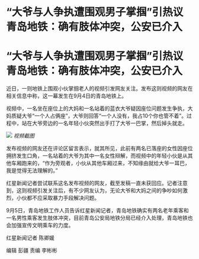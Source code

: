 # “大爷与人争执遭围观男子掌掴”引热议 青岛地铁：确有肢体冲突，公安已介入

# “大爷与人争执遭围观男子掌掴”引热议 青岛地铁：确有肢体冲突，公安已介入

近日，一则地铁上围观小伙掌掴老人的视频引发网友关注。发布这则视频的网友在相关信息中称，这一幕发生在9月4日的青岛地铁上。

视频中，一名坐在座位上的大妈和一名站着的蓝衣大爷疑因座位问题发生争执，大妈质疑大爷“一个人占俩座”，大爷则回答“一个人没有，我占10个你也管不着”。过程中，站在大爷旁边的一名年轻小伙突然出手打了大爷一巴掌，然后掉头就走。

![](https://inews.gtimg.com/om_bt/O6Y2M9q16OJ5ogFZUROa0Ry16tFUzRSR_vjyzKIsbwLjMAA/1000)
_视频截图_

发布视频的网友还在评论区留言表示，就其所见，此前有两名已落座的女性因座位拥挤发生口角，一名站着的大爷为其中一名女性辩解，而视频中的年轻小伙是从其他车厢跑来的，“作为旁观者，小伙从其他车厢过来，不知缘由就给大爷一耳巴，我是觉得无法理解的。”

红星新闻记者尝试联系这名发布视频的网友，截至发稿一直未获回应。记者注意到，这则视频引发关注后，有不少网友认为，无论大爷和大妈之间的争吵如何激烈，小伙都不应采取暴力手段解决问题。

9月5日，青岛地铁工作人员告诉红星新闻记者，青岛地铁确实有两名老年乘客和一名男性乘客发生肢体冲突，目前青岛公安局地铁分局已经介入处理，青岛地铁也会加强宣传文明乘车的力度。

红星新闻记者 陈卿媛

编辑 彭疆 责编 李彬彬

